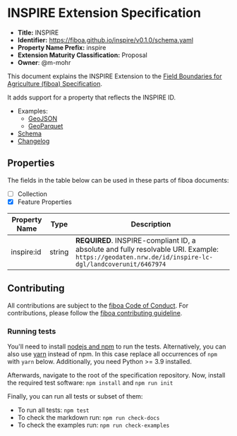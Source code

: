 # INSPIRE Extension Specification

- **Title:** INSPIRE
- **Identifier:** <https://fiboa.github.io/inspire/v0.1.0/schema.yaml>
- **Property Name Prefix:** inspire
- **Extension Maturity Classification:** Proposal
- **Owner**: @m-mohr

This document explains the INSPIRE Extension to the
[Field Boundaries for Agriculture (fiboa) Specification](https://github.com/fiboa/specification).

It adds support for a property that reflects the INSPIRE ID.

- Examples:
  - [GeoJSON](examples/geojson/)
  - [GeoParquet](examples/geoparquet/)
- [Schema](schema/schema.yaml)
- [Changelog](./CHANGELOG.md)

## Properties

The fields in the table below can be used in these parts of fiboa documents:

- [ ] Collection
- [x] Feature Properties

| Property Name | Type   | Description |
| ------------- | ------ | ----------- |
| inspire:id    | string | **REQUIRED**. INSPIRE-compliant ID, a absolute and fully resolvable URI. Example: `https://geodaten.nrw.de/id/inspire-lc-dgl/landcoverunit/6467974` |

## Contributing

All contributions are subject to the
[fiboa Code of Conduct](https://github.com/fiboa/specification/blob/main/CODE_OF_CONDUCT.md).
For contributions, please follow the
[fiboa contributing guideline](https://github.com/fiboa/specification/blob/main/CONTRIBUTING.md).

### Running tests

You'll need to install [nodejs and npm](https://nodejs.org/en/download/) to run the tests.
Alternatively, you can also use [yarn](https://yarnpkg.com/) instead of npm.
In this case replace all occurrences of `npm` with `yarn` below.
Additionally, you need Python >= 3.9 installed.

Afterwards, navigate to the root of the specification repository.
Now, install the required test software: `npm install` and `npm run init`

Finally, you can run all tests or subset of them:

- To run all tests: `npm test`
- To check the markdown run: `npm run check-docs`
- To check the examples run: `npm run check-examples`
